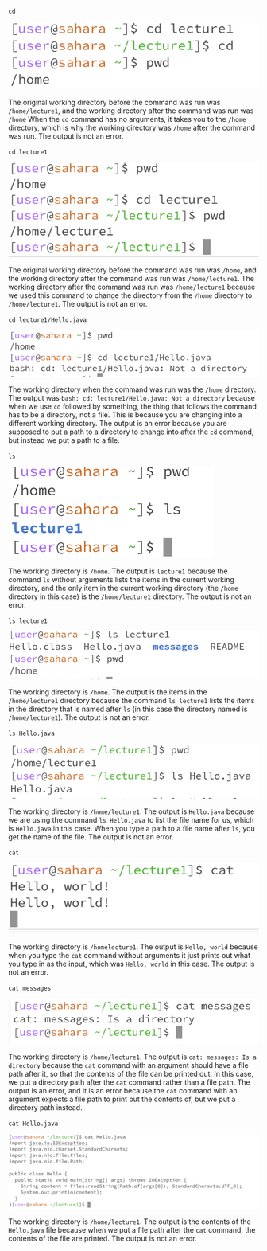 `cd`

![Image](1-1.png)

The original working directory before the command was run was `/home/lecture1`, and the working directory after the command was run was `/home`
When the `cd` command has no arguments, it takes you to the `/home` directory, which is why the working directory was `/home` after the command was run. 
The output is not an error.

`cd lecture1`

![Image](1-2.png)

The original working directory before the command was run was `/home`, and the working directory after the command was run was `/home/lecture1`.
The working directory after the command was run was `/home/lecture1` because we used this command to change the directory from the `/home` directory to `/home/lecture1`.
The output is not an error.

`cd lecture1/Hello.java`

![Image](1-3.png)

The working directory when the command was run was the `/home` directory.
The output was `bash: cd: lecture1/Hello.java: Not a directory` because when we use `cd` followed by something, the thing that follows the command has to be a directory, not a file. This is because you are changing into a different working directory.
The output is an error because you are supposed to put a path to a directory to change into after the `cd` command, but instead we put a path to a file.

`ls`

![Image](1-4.png)

The working directory is `/home`.
The output is `lecture1` because the command `ls` without arguments lists the items in the current working directory, and the only item in the current working directory (the `/home` directory in this case) is the `/home/lecture1` directory.
The output is not an error.

`ls lecture1`

![Image](1-5.png)

The working directory is `/home`.
The output is the items in the `/home/lecture1` directory because the command `ls lecture1` lists the items in the directory that is named after `ls` (in this case the directory named is `/home/lecture1`).
The output is not an error.

`ls Hello.java`

![Image](1-6.png)

The working directory is `/home/lecture1`.
The output is `Hello.java` because we are using the command `ls Hello.java` to list the file name for us, which is `Hello.java` in this case. When you type a path to a file name after `ls`, you get the name of the file.
The output is not an error. 

`cat`

![Image](1-7.png)

The working directory is `/homelecture1`.
The output is `Hello, world` because when you type the `cat` command without arguments it just prints out what you type in as the input, which was `Hello, world` in this case.
The output is not an error.  

`cat messages`

![Image](1-8.png)

The working directory is `/home/lecture1`.
The output is `cat: messages: Is a directory` because the `cat` command with an argument should have a file path after it, so that the contents of the file can be printed out. In this case, we put a directory path after the `cat` command rather than a file path.
The output is an error, and it is an error because the `cat` command with an argument expects a file path to print out the contents of, but we put a directory path instead. 

`cat Hello.java`

![Image](1-9.png)

The working directory is `/home/lecture1`.
The output is the contents of the `Hello.java` file because when we put a file path after the `cat` command, the contents of the file are printed.
The output is not an error. 

